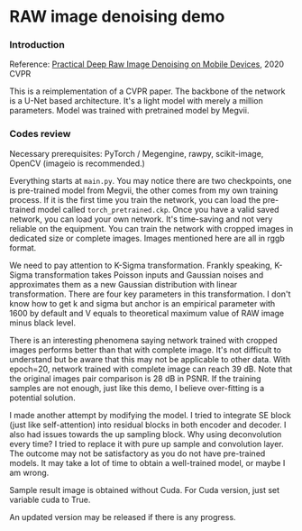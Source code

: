# RAW image denoising demo

### Introduction

Reference: [Practical Deep Raw Image Denoising on Mobile Devices](https://arxiv.org/abs/2010.06935), 2020 CVPR

This is a reimplementation of a CVPR paper. The backbone of the network is a U-Net based architecture. It's a light model with merely a million parameters. Model was trained with pretrained model by Megvii.

### Codes review

Necessary prerequisites: PyTorch / Megengine, rawpy, scikit-image, OpenCV (imageio is recommended.)

Everything starts at `main.py`. You may notice there are two checkpoints, one is pre-trained model from Megvii, the other comes from my own training process. If it is the first time you train the network, you can load the pre-trained model called `torch_pretrained.ckp`. Once you have a valid saved network, you can load your own network. It's time-saving and not very reliable on the equipment. You can train the network with cropped images in dedicated size or complete images. Images mentioned here are all in rggb format. 

We need to pay attention to K-Sigma transformation. Frankly speaking, K-Sigma transformation takes Poisson inputs and Gaussian noises and approximates them as a new Gaussian distribution with linear transformation. There are four key parameters in this transformation. I don't know how to get k and sigma but anchor is an empirical parameter with 1600 by default and V equals to theoretical maximum value of RAW image minus black level.

There is an interesting phenomena saying network trained with cropped images performs better than that with complete image. It's not difficult to understand but be aware that this may not be applicable to other data. With epoch=20, network trained with complete image can reach 39 dB. Note that the original images pair comparison is 28 dB in PSNR. If the training samples are not enough, just like this demo, I believe over-fitting is a potential solution.

I made another attempt by modifying the model. I tried to integrate SE block (just like self-attention) into residual blocks in both encoder and decoder. I also had issues towards the up sampling block. Why using deconvolution every time? I tried to replace it with pure up sample and convolution layer. The outcome may not be satisfactory as you do not have pre-trained models. It may take a lot of time to obtain a well-trained model, or maybe I am wrong.

Sample result image is obtained without Cuda. For Cuda version, just set variable cuda to True.

An updated version may be released if there is any progress.

